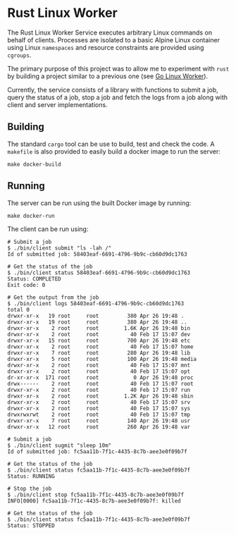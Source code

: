 # Rust Linux Worker

The Rust Linux Worker Service executes arbitrary Linux commands on behalf of clients. Processes are isolated to a basic Alpine Linux container using Linux `namespaces` and resource constraints are provided using `cgroups`. 

The primary purpose of this project was to allow me to experiment with `rust` by building a project similar to a previous one (see [Go Linux Worker](https://github.com/thompsy/go-linux-worker)).

Currently, the service consists of a library with functions to submit a job, query the status of a job, stop a job and fetch the logs from a job along with client and server implementations.


## Building

The standard `cargo` tool can be use to build, test and check the code. A `makefile` is also provided to easily build a docker image to run the server:

    make docker-build

## Running
The server can be run using the built Docker image by running:

    make docker-run

The client can be run using:

    # Submit a job
    $ ./bin/client submit "ls -lah /"
    Id of submitted job: 58403eaf-6691-4796-9b9c-cb60d9dc1763

    # Get the status of the job
    $ ./bin/client status 58403eaf-6691-4796-9b9c-cb60d9dc1763
    Status: COMPLETED
    Exit code: 0

    # Get the output from the job
    $ ./bin/client logs 58403eaf-6691-4796-9b9c-cb60d9dc1763
    total 0
    drwxr-xr-x   19 root     root         380 Apr 26 19:48 .
    drwxr-xr-x   19 root     root         380 Apr 26 19:48 ..
    drwxr-xr-x    2 root     root        1.6K Apr 26 19:48 bin
    drwxr-xr-x    2 root     root          40 Feb 17 15:07 dev
    drwxr-xr-x   15 root     root         700 Apr 26 19:48 etc
    drwxr-xr-x    2 root     root          40 Feb 17 15:07 home
    drwxr-xr-x    7 root     root         280 Apr 26 19:48 lib
    drwxr-xr-x    5 root     root         100 Apr 26 19:48 media
    drwxr-xr-x    2 root     root          40 Feb 17 15:07 mnt
    drwxr-xr-x    2 root     root          40 Feb 17 15:07 opt
    dr-xr-xr-x  171 root     root           0 Apr 26 19:48 proc
    drwx------    2 root     root          40 Feb 17 15:07 root
    drwxr-xr-x    2 root     root          40 Feb 17 15:07 run
    drwxr-xr-x    2 root     root        1.2K Apr 26 19:48 sbin
    drwxr-xr-x    2 root     root          40 Feb 17 15:07 srv
    drwxr-xr-x    2 root     root          40 Feb 17 15:07 sys
    drwxrwxrwt    2 root     root          40 Feb 17 15:07 tmp
    drwxr-xr-x    7 root     root         140 Apr 26 19:48 usr
    drwxr-xr-x   12 root     root         260 Apr 26 19:48 var

    # Submit a job
    $ ./bin/client sugmit "sleep 10m"
    Id of submitted job: fc5aa11b-7f1c-4435-8c7b-aee3e0f09b7f

    # Get the status of the job
    $ ./bin/client status fc5aa11b-7f1c-4435-8c7b-aee3e0f09b7f
    Status: RUNNING

    # Stop the job
    $ ./bin/client stop fc5aa11b-7f1c-4435-8c7b-aee3e0f09b7f
    INFO[0000] fc5aa11b-7f1c-4435-8c7b-aee3e0f09b7f: killed

    # Get the status of the job
    $ ./bin/client status fc5aa11b-7f1c-4435-8c7b-aee3e0f09b7f
    Status: STOPPED
